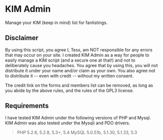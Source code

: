 # KIM Admin
Manage your KIM (keep in mind) list for fanlistings.

## Disclaimer
By using this script, you agree I, Tess, am NOT responsible for any errors that may occur on your site. I created KIM Admin as a way for people to easily manage a KIM script (and a secure one at that!) and not to deliberately cause you headaches. You agree that by using this, you will not distribute it under your name and/or claim as your own. You also agree not to distribute it -- even with credit -- without my written consent.

The credit link on the forms and members list can be removed, as long as you abide by the above rules, and the rules of the GPL3 license.

## Requirements
I have tested KIM Admin under the following versions of PHP and Mysql. KIM Admin was also tested under the Mysqli and PDO drivers.

> PHP 
 > 5.2.6, 5.2.8, 5.3+, 5.4
> MySQL 
 > 5.0.51b, 5.1.30, 5.1.33, 5.3
